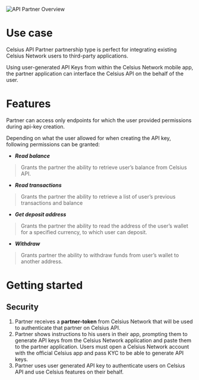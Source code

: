 ![API Partner Overview](/assets/images/api-partner.svg)

# Use case

Celsius API Partner partnership type is perfect for integrating existing Celsius Network users to third-party applications.

Using user-generated API Keys from within the Celsius Network mobile app, the partner application can interface the Celsius API on the behalf of the user. 

# Features

Partner can access only endpoints for which the user provided permissions during api-key creation.

Depending on what the user allowed for when creating the API key, following permissions can be granted:


- ***Read balance***
> Grants the partner the ability to retrieve user’s balance from Celsius API.
- ***Read transactions***
> Grants the partner the ability to retrieve a list of user’s previous transactions and balance
- ***Get deposit address*** 
> Grants the partner the ability to read the address of the user’s wallet for a specified currency, to which user can deposit.
- ***Withdraw***
> Grants partner the ability to withdraw funds from user’s wallet to another address.

# Getting started

## Security

1. Partner receives a **partner-token** from Celsius Network that will be used to authenticate that partner on Celsius API.
2. Partner shows instructions to his users in their app, prompting them to generate API keys from the Celsius Network application and paste them to the partner application. Users must open a Celsius Network account with the official Celsius app and pass KYC to be able to generate API keys. 
3. Partner uses user generated API key to authenticate users on Celsius API and use Celsius features on their behalf.
